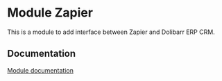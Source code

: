 Module Zapier
==============

This is a module to add interface between Zapier and Dolibarr ERP CRM.


Documentation
-------------

[Module documentation](https://bonaerp.com/index.php/Module_Zapier)
